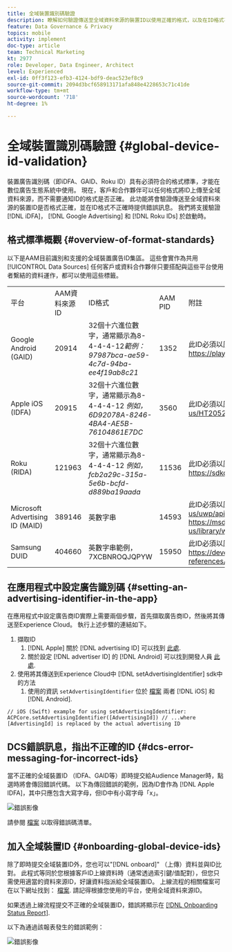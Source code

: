```yaml
---
title: 全域裝置識別碼驗證
description: 瞭解如何驗證傳送至全域資料來源的裝置ID以使用正確的格式，以及在ID格式不正確時傳送錯誤訊息。
feature: Data Governance & Privacy
topics: mobile
activity: implement
doc-type: article
team: Technical Marketing
kt: 2977
role: Developer, Data Engineer, Architect
level: Experienced
exl-id: 0ff3f123-efb3-4124-bdf9-deac523ef8c9
source-git-commit: 2094d3bcf658913171afa848e4228653c71c41de
workflow-type: tm+mt
source-wordcount: '718'
ht-degree: 1%

---
```


# 全域裝置識別碼驗證 {#global-device-id-validation}

裝置廣告識別碼（即iDFA、GAID、Roku ID）具有必須符合的格式標準，才能在數位廣告生態系統中使用。 現在，客戶和合作夥伴可以任何格式將ID上傳至全域資料來源，而不需要通知ID的格式是否正確。 此功能將會驗證傳送至全域資料來源的裝置ID是否格式正確，並在ID格式不正確時提供錯誤訊息。 我們將支援驗證 [!DNL iDFA]， [!DNL Google Advertising] 和 [!DNL Roku IDs] 於啟動時。

## 格式標準概觀 {#overview-of-format-standards}

以下是AAM目前識別和支援的全域裝置廣告ID集區。 這些會實作為共用 [!UICONTROL Data Sources] 任何客戶或資料合作夥伴只要搭配與這些平台使用者繫結的資料運作，都可以使用這些標籤。

<table>
  <tr>
   <td>平台 </td>
   <td>AAM資料來源ID </td>
   <td>ID格式 </td>
   <td>AAM PID </td>
   <td>附註 </td>
  </tr>
  <tr>
   <td>Google Android (GAID)</td>
   <td>20914</td>
   <td>32個十六進位數字，通常顯示為8-4-4-4-12<em>範例： 97987bca-ae59-4c7d-94ba-ee4f19ab8c21<br/> </em> </td>
   <td>1352</td>
   <td>此ID必須以原始/未雜湊/未變更的格式收集參考資料 —  <a href="https://play.google.com/about/monetization-ads/ads/ad-id/">https://play.google.com/about/monetization-ads/ads/ad-id/</a></td>
  </tr>
  <tr>
   <td>Apple iOS (IDFA)</td>
   <td>20915</td>
   <td>32個十六進位數字，通常顯示為8-4-4-4-12 <em>例如，6D92078A-8246-4BA4-AE5B-76104861E7DC<br /> </em> </td>
   <td>3560</td>
   <td>此ID必須以原始/未雜湊/未變更的格式收集參考資料 —  <a href="https://support.apple.com/en-us/HT205223">https://support.apple.com/en-us/HT205223</a></td>
  </tr>
  <tr>
   <td>Roku (RIDA)</td>
   <td>121963</td>
   <td>32個十六進位數字，通常顯示為8-4-4-4-12 <em>例如，</em> <em>fcb2a29c-315a-5e6b-bcfd-d889ba19aada</em></td>
   <td>11536</td>
   <td>此ID必須以原始/未雜湊/未變更的格式收集參考資料 —  <a href="https://sdkdocs.roku.com/display/sdkdoc/Roku+Advertising+Framework">https://sdkdocs.roku.com/display/sdkdoc/Roku+Advertising+Framework</a> </td>
  </tr>
  <tr>
   <td>Microsoft Advertising ID (MAID)</td>
   <td>389146</td>
   <td>英數字串</td>
   <td>14593</td>
   <td>此ID必須以原始/未雜湊/未變更的格式收集參考資料 —  <a href="https://docs.microsoft.com/en-us/uwp/api/windows.system.userprofile.advertisingmanager.advertisingid">https://docs.microsoft.com/en-us/uwp/api/windows.system.userprofile.advertisingmanager.advertisingid</a><br/><a href="https://msdn.microsoft.com/en-us/library/windows/apps/windows.system.userprofile.advertisingmanager.advertisingid.aspx">https://msdn.microsoft.com/en-us/library/windows/apps/windows.system.userprofile.advertisingmanager.advertisingid.aspx</a></td>
  </tr>
  <tr>
   <td>Samsung DUID</td>
   <td>404660</td>
   <td>英數字串範例，7XCBNROQJQPYW</td>
   <td>15950</td>
   <td>此ID必須以原始/未雜湊/未變更的格式收集參考資料 —  <a href="https://developer.samsung.com/tv/develop/api-references/samsung-product-api-references/productinfo-api">https://developer.samsung.com/tv/develop/api-references/samsung-product-api-references/productinfo-api</a> </td>
  </tr>
</table>

## 在應用程式中設定廣告識別碼 {#setting-an-advertising-identifier-in-the-app}

在應用程式中設定廣告商ID實際上需要兩個步驟，首先擷取廣告商ID，然後將其傳送至Experience Cloud。 執行上述步驟的連結如下。

1. 擷取ID
   1. [!DNL Apple] 關於 [!DNL advertising ID] 可以找到 [此處](https://developer.apple.com/documentation/adsupport/asidentifiermanager).
   1. 關於設定 [!DNL advertiser ID] 的 [!DNL Android] 可以找到開發人員 [此處](http://android.cn-mirrors.com/google/play-services/id.html).
1. 使用將其傳送到Experience Cloud中 [!DNL setAdvertisingIdentifier] sdk中的方法
   1. 使用的資訊 `setAdvertisingIdentifier` 位於 [檔案](https://aep-sdks.gitbook.io/docs/using-mobile-extensions/mobile-core/identity/identity-api-reference#set-an-advertising-identifier) 兩者 [!DNL iOS] 和 [!DNL Android].

`// iOS (Swift) example for using setAdvertisingIdentifier:`
`ACPCore.setAdvertisingIdentifier([AdvertisingId]) // ...where [AdvertisingId] is replaced by the actual advertising ID`

## DCS錯誤訊息，指出不正確的ID  {#dcs-error-messaging-for-incorrect-ids}

當不正確的全域裝置ID （IDFA、GAID等）即時提交給Audience Manager時，點選時將會傳回錯誤代碼。 以下為傳回錯誤的範例，因為ID會作為 [!DNL Apple IDFA]，其中只應包含大寫字母，但ID中有小寫字母「x」。

![錯誤影像](assets/image_4_.png)

請參閱 [檔案](https://experienceleague.adobe.com/docs/audience-manager/user-guide/api-and-sdk-code/dcs/dcs-api-reference/dcs-error-codes.html?lang=en#api-and-sdk-code) 以取得錯誤碼清單。

## 加入全域裝置ID {#onboarding-global-device-ids}

除了即時提交全域裝置ID外，您也可以&quot;[!DNL onboard]&quot; （上傳）資料並與ID比對。 此程式等同於您根據客戶ID上線資料時（通常透過索引鍵/值配對），但您只需使用適當的資料來源ID，好讓資料指派給全域裝置ID。 上線流程的相關檔案可在以下網址找到： [檔案](https://experienceleague.adobe.com/docs/audience-manager/user-guide/implementation-integration-guides/sending-audience-data/batch-data-transfer-process/batch-data-transfer-overview.html?lang=en#implementation-integration-guides). 請記得根據您使用的平台，使用全域資料來源ID。

如果透過上線流程提交不正確的全域裝置ID，錯誤將顯示在 [[!DNL Onboarding Status Report]](https://experienceleague.adobe.com/docs/audience-manager/user-guide/reporting/onboarding-status-report.html?lang=en#reporting).

以下為通過該報表發生的錯誤範例：

![錯誤影像](assets/image_5_.png)
